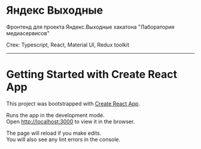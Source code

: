 # Яндекс Выходные

Фронтенд для проекта Яндекс.Выходные хакатона "Лаборатория медиасервисов"

Стек: Typescript, React, Material UI, Redux toolkit

---
# Getting Started with Create React App

This project was bootstrapped with [Create React App](https://github.com/facebook/create-react-app).

Runs the app in the development mode.\
Open [http://localhost:3000](http://localhost:3000) to view it in the browser.

The page will reload if you make edits.\
You will also see any lint errors in the console.